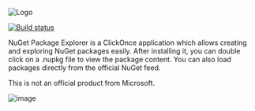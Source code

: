 ![Logo](https://cloud.githubusercontent.com/assets/5808377/11324261/06c2ccd8-912d-11e5-87e4-9898b2217baa.png)


[![Build status](https://ci.appveyor.com/api/projects/status/nhowjp0e1w0225v7/branch/master?svg=true)](https://ci.appveyor.com/project/NuGetPackageExplorer/nugetpackageexplorer/branch/master)


NuGet Package Explorer is a ClickOnce application which allows creating and exploring NuGet packages easily. After installing it, you can double click on a .nupkg file to view the package content. You can also load packages directly from the official NuGet feed.

This is not an official product from Microsoft.

![image](https://cloud.githubusercontent.com/assets/5808377/11324250/9e9c79b0-912c-11e5-8b1e-345b38131053.png)

